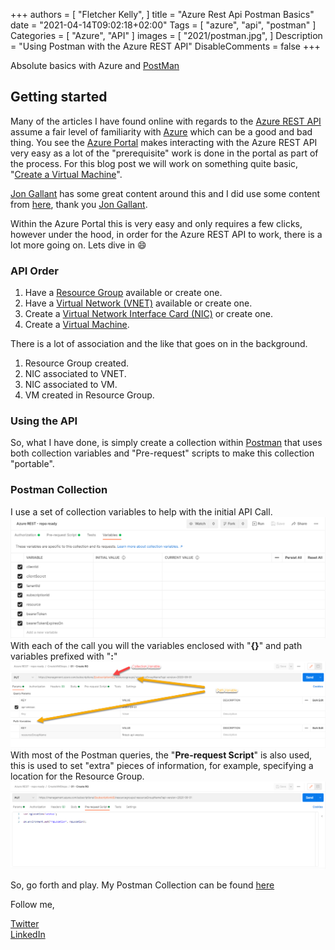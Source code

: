 +++
authors = [
    "Fletcher Kelly",
]
title = "Azure Rest Api Postman Basics"
date = "2021-04-14T09:02:18+02:00"
Tags = [
    "azure", 
    "api", 
    "postman"
    ]
Categories = [
    "Azure", 
    "API"
    ]
images = [
    "2021/postman.jpg",
]
Description = "Using Postman with the Azure REST API"
DisableComments = false
+++

Absolute basics with Azure and [PostMan](www.postman.com)

## Getting started

Many of the articles I have found online with regards to the [Azure REST API](https://docs.microsoft.com/en-us/rest/api/azure/) assume a fair level of familiarity with [Azure](https://azure.microsoft.com/en-us/) which can be a good and bad thing. You see the [Azure Portal](https://portal.azure.com) makes interacting with the Azure REST API very easy as a lot of the "prerequisite" work is done in the portal as part of the process. For this blog post we will work on something quite basic, "[Create a Virtual Machine](https://portal.azure.com/#create/Microsoft.VirtualMachine)".  

[Jon Gallant](https://twitter.com/jongallant) has some great content around this and I did use some content from [here](https://blog.jongallant.com/2021/02/azure-rest-apis-postman-2021/), thank you [Jon Gallant](https://twitter.com/jongallant).  

Within the Azure Portal this is very easy and only requires a few clicks, however under the hood, in order for the Azure REST API to work, there is a lot more going on. Lets dive in :smile:

### API Order

1. Have a [Resource Group](https://docs.microsoft.com/en-us/azure/azure-resource-manager/management/manage-resource-groups-portal) available or create one.
1. Have a [Virtual Network (VNET)](https://docs.microsoft.com/en-us/azure/virtual-network/virtual-networks-overview) available or create one.
1. Create a [Virtual Network Interface Card (NIC)](https://docs.microsoft.com/en-us/azure/virtual-network/virtual-network-network-interface) or create one.
1. Create a [Virtual Machine](https://azure.microsoft.com/en-us/services/virtual-machines/).

There is a lot of association and the like that goes on in the background.

1. Resource Group created.
1. NIC associated to VNET.
1. NIC associated to VM.
1. VM created in Resource Group.

### Using the API

So, what I have done, is simply create a collection within [Postman](www.postman.com) that uses both collection variables and "Pre-request" scripts to make this collection "portable".

### Postman Collection

I use a set of collection variables to help with the initial API Call.
![Postman Api Collection](https://github.com/fskelly/flkelly-cloudblog/blob/63833ed0ffe8296fb18d9797663c0cb4a2c305f1/static/images/blogImages/2021/restapipostmanpost/postmanApiCollection.png?raw=true)
With each of the call you will the variables enclosed with "**{}**" and path variables prefixed with "**:**"
![Postman with Variables](https://github.com/fskelly/flkelly-cloudblog/blob/63833ed0ffe8296fb18d9797663c0cb4a2c305f1/static/images/blogImages/2021/restapipostmanpost/postmanVariables.png?raw=true)
With most of the Postman queries, the "**Pre-request Script**" is also used, this is used to set "extra" pieces of information, for example, specifying a location for the Resource Group.
![Postman with pre-request script](https://github.com/fskelly/flkelly-cloudblog/blob/63833ed0ffe8296fb18d9797663c0cb4a2c305f1/static/images/blogImages/2021/restapipostmanpost/postmanApiPreRequestScript.png?raw=true)

So, go forth and play. My Postman Collection can be found [here](https://github.com/fskelly/flkelly-cloudblog/blob/main/blogFiles/azureApiPostman/Azure%20REST%20-%20repo%20ready.postman_collection.json)

Follow me,

[Twitter](https://www.twitter.com/fskelly)  
[LinkedIn](https://linkedin.com/in/fletcherkelly)
